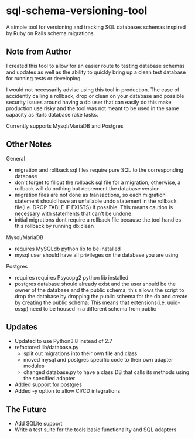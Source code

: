 # sql-schema-versioning-tool
A simple tool for versioning and tracking SQL databases schemas inspired by Ruby on Rails schema migrations

## Note from Author
I created this tool to allow for an easier route to testing database schemas and updates as well as the ability to quickly bring up a clean test database for running tests or developing.

I would not necessarily advise using this tool in production. The ease of accidently calling a rollback, drop or clean on your database and possible security issues around having a db user that can easily do this make production use risky and the tool was not meant to be used in the same capacity as Rails database rake tasks.

Currently supports Mysql/MariaDB and Postgres

## Other Notes
General
* migration and rollback sql files require pure SQL to the corresponding database
* don't forget to fillout the rollback sql file for a migration, otherwise, a rollback will do nothing but decrement the database version
* migration files are not done as transactions, so each migration statement should have an unfailable undo statement in the rollback file(i.e. DROP TABLE IF EXISTS) if possible. This means caution is necessary with statements that can't be undone.
* initial migrations dont require a rollback file because the tool handles this rollback by running db:clean

Mysql/MariaDB
* requires MySQLdb python lib to be installed
* mysql user should have all privileges on the database you are using

Postgres
* requires requires Psycopg2 python lib installed
* postgres database should already exist and the user should be the owner of the database and the public schema, this allows the script to drop the database by dropping the public schema for the db and create by creating the public schema.  This means that extensions(i.e. uuid-ossp) need to be housed in a different schema from public


## Updates
* Updated to use Python3.8 instead of 2.7
* refactored lib/database.py
	* split out migrations into their own file and class
	* moved mysql and postgres specific code to their own adapter modules
	* changed database.py to have a class DB that calls its methods using the specified adapter
* Added support for postgres
* Added -y option to allow CI/CD integrations

## The Future
* Add SQLite support
* Write a test suite for the tools basic functionality and SQL adapters
